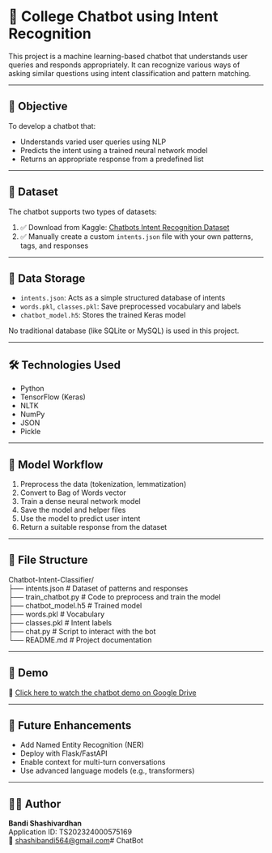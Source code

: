# 🤖 College Chatbot using Intent Recognition

This project is a machine learning-based chatbot that understands user queries and responds appropriately. It can recognize various ways of asking similar questions using intent classification and pattern matching.

---

## 🎯 Objective

To develop a chatbot that:
- Understands varied user queries using NLP
- Predicts the intent using a trained neural network model
- Returns an appropriate response from a predefined list

---

## 📂 Dataset

The chatbot supports two types of datasets:
1. ✅ Download from Kaggle: [Chatbots Intent Recognition Dataset](https://www.kaggle.com/datasets/elvinagammed/chatbots-intent-recognition-dataset)
2. ✅ Manually create a custom `intents.json` file with your own patterns, tags, and responses

---

## 💾 Data Storage

- `intents.json`: Acts as a simple structured database of intents
- `words.pkl`, `classes.pkl`: Save preprocessed vocabulary and labels
- `chatbot_model.h5`: Stores the trained Keras model

No traditional database (like SQLite or MySQL) is used in this project.

---

## 🛠️ Technologies Used

- Python
- TensorFlow (Keras)
- NLTK
- NumPy
- JSON
- Pickle

---

## 🧠 Model Workflow

1. Preprocess the data (tokenization, lemmatization)
2. Convert to Bag of Words vector
3. Train a dense neural network model
4. Save the model and helper files
5. Use the model to predict user intent
6. Return a suitable response from the dataset

---

## 📁 File Structure

Chatbot-Intent-Classifier/  
├── intents.json  # Dataset of patterns and responses  
├── train_chatbot.py  # Code to preprocess and train the model  
├── chatbot_model.h5  # Trained model  
├── words.pkl  # Vocabulary  
├── classes.pkl  # Intent labels  
├── chat.py  # Script to interact with the bot  
└── README.md  # Project documentation

---

## 📸 Demo

🎥 [Click here to watch the chatbot demo on Google Drive](https://drive.google.com/file/d/1EEfxDu_2foyXcqBrDCSlInz9bjVqa7rG/view?usp=drive_link)

---

## 🔮 Future Enhancements

- Add Named Entity Recognition (NER)
- Deploy with Flask/FastAPI
- Enable context for multi-turn conversations
- Use advanced language models (e.g., transformers)

---

## 👨‍💻 Author

**Bandi Shashivardhan**  
Application ID: TS202324000575169  
📧 shashibandi564@gmail.com# ChatBot
